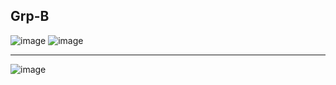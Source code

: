 ## Grp-B
![image](https://github.com/Mrjoy832/E-Commerce-8thSem/assets/77873383/bf6b919a-de2c-4621-abf4-8cbf22f95ec6)
![image](https://github.com/Mrjoy832/E-Commerce-8thSem/assets/77873383/5b9c2ba3-99e8-4f90-b68f-f8ddb9fb3218)

---

![image](https://github.com/Mrjoy832/E-Commerce-8thSem/assets/77873383/b7a29405-5c1c-4fef-b639-42c330278737)
